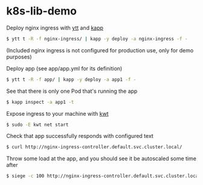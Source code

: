 # k8s-lib-demo

Deploy nginx ingress with [ytt](https://github.com/k14s/ytt) and [kapp](https://github.com/k14s/kapp)

```bash
$ ytt t -R -f nginx-ingress/ | kapp -y deploy -a nginx-ingress -f -
```

(Included nginx ingress is not configured for production use, only for demo purposes)

Deploy app (see app/app.yml for its definition)

```bash
$ ytt t -R -f app/ | kapp -y deploy -a app1 -f -
```

See that there is only one Pod that's running the app

```bash
$ kapp inspect -a app1 -t
```

Expose ingress to your machine with [kwt](https://github.com/k14s/kwt)

```bash
$ sudo -E kwt net start
```

Check that app successfully responds with configured text

```bash
$ curl http://nginx-ingress-controller.default.svc.cluster.local/
```

Throw some load at the app, and you should see it be autoscaled some time after

```bash
$ siege -c 100 http://nginx-ingress-controller.default.svc.cluster.local/
```
